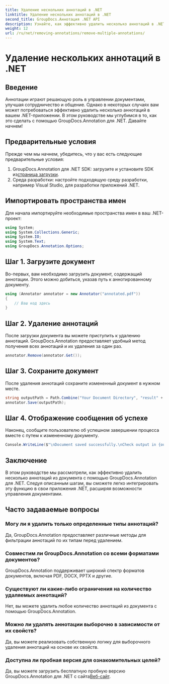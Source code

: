 ```yaml
---
title: Удаление нескольких аннотаций в .NET
linktitle: Удаление нескольких аннотаций в .NET
second_title: GroupDocs.Аннотация .NET API
description: Узнайте, как эффективно удалить несколько аннотаций в .NET с помощью GroupDocs.Annotation. Следуйте нашему пошаговому руководству для плавной интеграции в ваши приложения.
weight: 12
url: /ru/net/removing-annotations/remove-multiple-annotations/
---
```


# Удаление нескольких аннотаций в .NET

## Введение
Аннотации играют решающую роль в управлении документами, улучшая сотрудничество и общение. Однако в некоторых случаях вам может потребоваться эффективно удалить несколько аннотаций в вашем .NET-приложении. В этом руководстве мы углубимся в то, как это сделать с помощью GroupDocs.Annotation для .NET. Давайте начнем!
## Предварительные условия
Прежде чем мы начнем, убедитесь, что у вас есть следующие предварительные условия:
1.  GroupDocs.Annotation для .NET SDK: загрузите и установите SDK из[страница загрузки](https://releases.groupdocs.com/annotation/net/).
2. Среда разработки: настройте подходящую среду разработки, например Visual Studio, для разработки приложений .NET.

## Импортировать пространства имен
Для начала импортируйте необходимые пространства имен в ваш .NET-проект:
```csharp
using System;
using System.Collections.Generic;
using System.IO;
using System.Text;
using GroupDocs.Annotation.Options;
```
## Шаг 1. Загрузите документ
Во-первых, вам необходимо загрузить документ, содержащий аннотации. Этого можно добиться, указав путь к аннотированному документу.
```csharp
using (Annotator annotator = new Annotator("annotated.pdf"))
{
    // Ваш код здесь
}
```
## Шаг 2. Удаление аннотаций
После загрузки документа вы можете приступить к удалению аннотаций. GroupDocs.Annotation предоставляет удобный метод получения всех аннотаций и их удаления за один раз.
```csharp
annotator.Remove(annotator.Get());
```
## Шаг 3. Сохраните документ
После удаления аннотаций сохраните измененный документ в нужном месте.
```csharp
string outputPath = Path.Combine("Your Document Directory", "result" + Path.GetExtension("input.pdf"));
annotator.Save(outputPath);
```
## Шаг 4. Отображение сообщения об успехе
Наконец, сообщите пользователю об успешном завершении процесса вместе с путем к измененному документу.
```csharp
Console.WriteLine($"\nDocument saved successfully.\nCheck output in {outputPath}.");
```

## Заключение
В этом руководстве мы рассмотрели, как эффективно удалить несколько аннотаций из документа с помощью GroupDocs.Annotation для .NET. Следуя описанным шагам, вы сможете легко интегрировать эту функцию в свои приложения .NET, расширяя возможности управления документами.
## Часто задаваемые вопросы
### Могу ли я удалить только определенные типы аннотаций?
Да, GroupDocs.Annotation предоставляет различные методы для фильтрации аннотаций по их типам перед удалением.
### Совместим ли GroupDocs.Annotation со всеми форматами документов?
GroupDocs.Annotation поддерживает широкий спектр форматов документов, включая PDF, DOCX, PPTX и другие.
### Существуют ли какие-либо ограничения на количество удаляемых аннотаций?
Нет, вы можете удалить любое количество аннотаций из документа с помощью GroupDocs.Annotation.
### Можно ли удалять аннотации выборочно в зависимости от их свойств?
Да, вы можете реализовать собственную логику для выборочного удаления аннотаций на основе их свойств.
### Доступна ли пробная версия для ознакомительных целей?
 Да, вы можете загрузить бесплатную пробную версию GroupDocs.Annotation для .NET с сайта[Веб-сайт](https://releases.groupdocs.com/annotation/net/).